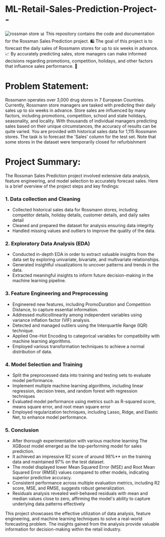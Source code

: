 # ML-Retail-Sales-Prediction-Project--
![rossman store](https://github.com/akeelrashid/ML-Retail-Sales-Prediction-Project-/assets/121357205/2e944b6c-aca5-491a-b344-4299f48832bc)
📊 This repository contains the code and documentation for the Rossman Sales Prediction project. 🛍️ The goal of this project is to forecast the daily sales of Rossmann stores for up to six weeks in advance. 📈 By accurately predicting sales, store managers can make informed decisions regarding promotions, competition, holidays, and other factors that influence sales performance. 📅

# Problem Statement:

Rossmann operates over 3,000 drug stores in 7 European Countries. Currently, Rossmann store managers are tasked with predicting their daily sales up to six weeks in advance. Store sales are influenced by many factors, including promotions, competition, school and state holidays, seasonality, and locality. With thousands of individual managers predicting sales based on their unique circumstances, the accuracy of results can be quite varied. You are provided with historical sales data for 1,115 Rossmann stores. The task is to forecast the 'Sales' column for the test set. Note that some stores in the dataset were temporarily closed for refurbishment

# Project Summary:
The Rossman Sales Prediction project involved extensive data analysis, feature engineering, and model selection to accurately forecast sales. Here is a brief overview of the project steps and key findings:
 ### 1. Data collection and Cleaning
  * Collected historical sales data for Rossmann stores, including competitor details, holiday details, customer details, and daily sales detail
  * Cleaned and prepared the dataset for analysis ensuring data integrity
  * Handled missing values and outliers to improve the quality of the data.
### 2. Exploratory Data Analysis (EDA)
* Conducted in-depth EDA in order to extract valuable insights from the data set by exploring univariate, bivariate, and multivariate relationships.
* Generated insightful visualizations to uncover patterns and trends in the data.
* Extracted meaningful insights to inform future decision-making in the machine learning pipeline.
### 3. Feature Engineering and Preprocessing
* Engineered new features, including PromoDuration and Competition Distance, to capture essential information.
* Addressed multicollinearity among independent variables using variance inflation factor (VIF) analysis.
* Detected and managed outliers using the Interquartile Range (IQR) technique.
* Applied One-Hot Encoding to categorical variables for compatibility with machine learning algorithms.
* Employed various transformation techniques to achieve a normal distribution of data.
### 4. Model Selection and Training
* Split the preprocessed data into training and testing sets to evaluate model performance.
* Implement multiple machine learning algorithms, including linear regression, decision trees, and random forest with regression techniques
* Evaluated model performance using metrics such as R-squared score, means square error, and root mean square error
* Employed regularization techniques, including Lasso, Ridge, and Elastic Net, to enhance model performance.
### 5. Conclusion
* After thorough experimentation with various machine learning The XGBoost model emerged as the top-performing model for sales prediction.
* It achieved an impressive R2 score of around 98%** on the training data and maintained 97% on the test dataset.
* The model displayed lower Mean Squared Error (MSE) and Root Mean Squared Error (RMSE) values compared to other models, indicating superior predictive accuracy.
* Consistent performance across multiple evaluation metrics, including R2 score, MSE, and RMSE, suggests robust generalization.
* Residuals analysis revealed well-behaved residuals with mean and median values close to zero, affirming the model's ability to capture underlying data patterns effectively

This project showcases the effective utilization of data analysis, feature engineering, and machine learning techniques to solve a real-world forecasting problem. The insights gained from the analysis provide valuable information for decision-making within the retail industry.
